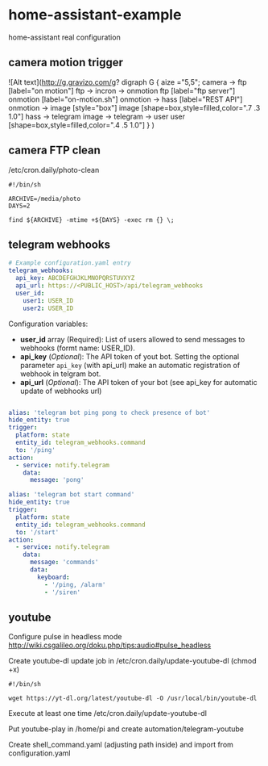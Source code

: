 # home-assistant-example
home-assistant real configuration


## camera motion trigger

![Alt text](http://g.gravizo.com/g?
  digraph G {
    aize ="5,5";
    camera -> ftp [label="on motion"]
    ftp -> incron -> onmotion
    ftp [label="ftp server"]
    onmotion [label="on-motion.sh"]
    onmotion -> hass [label="REST API"]
    onmotion -> image [style="box"]
    image [shape=box,style=filled,color=".7 .3 1.0"]
    hass -> telegram
    image -> telegram -> user
    user [shape=box,style=filled,color=".4 .5 1.0"]
  }
)

## camera FTP clean

/etc/cron.daily/photo-clean
```
#!/bin/sh

ARCHIVE=/media/photo
DAYS=2

find ${ARCHIVE} -mtime +${DAYS} -exec rm {} \;

```

## telegram webhooks

```yaml
# Example configuration.yaml entry
telegram_webhooks:
  api_key: ABCDEFGHJKLMNOPQRSTUVXYZ
  api_url: https://<PUBLIC_HOST>/api/telegram_webhooks
  user_id:
    user1: USER_ID
    user2: USER_ID
```

Configuration variables:

- **user_id** array (Required): List of users allowed to send messages to
 webhooks (formt name: USER_ID).
- **api_key** (*Optional*): The API token of yout bot. Setting the optional
 parameter `api_key` (with api_url) make an automatic registration of webhook
in telgram bot.
- **api_url** (*Optional*): The API token of your bot
 (see api_key for automatic update of webhooks url)


```yaml

alias: 'telegram bot ping pong to check presence of bot'
hide_entity: true
trigger:
  platform: state
  entity_id: telegram_webhooks.command
  to: '/ping'
action:
  - service: notify.telegram
    data:
      message: 'pong'
```

```yaml
alias: 'telegram bot start command'
hide_entity: true
trigger:
  platform: state
  entity_id: telegram_webhooks.command
  to: '/start'
action:
  - service: notify.telegram
    data:
      message: 'commands'
      data:
        keyboard:
          - '/ping, /alarm'
          - '/siren'
```

## youtube

Configure pulse in headless mode http://wiki.csgalileo.org/doku.php/tips:audio#pulse_headless

Create youtube-dl update job in /etc/cron.daily/update-youtube-dl (chmod +x)
```
#!/bin/sh

wget https://yt-dl.org/latest/youtube-dl -O /usr/local/bin/youtube-dl

```

Execute at least one time /etc/cron.daily/update-youtube-dl

Put youtube-play in /home/pi and create automation/telegram-youtube

Create shell_command.yaml (adjusting path inside) and import from configuration.yaml
